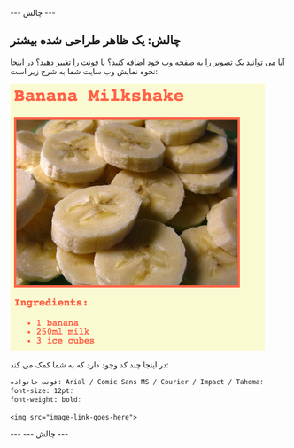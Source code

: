 \--- چالش \---

## چالش: یک ظاهر طراحی شده بیشتر

آیا می توانید یک تصویر را به صفحه وب خود اضافه کنید؟ یا فونت را تغییر دهید؟ در اینجا نحوه نمایش وب سایت شما به شرح زیر است:

![تصویری](images/recipe-final.png)

در اینجا چند کد وجود دارد که به شما کمک می کند:

    فونت خانواده: Arial / Comic Sans MS / Courier / Impact / Tahoma؛
    font-size: 12pt؛
    font-weight: bold؛
    
    <img src="image-link-goes-here">
    

\--- \--- چالش \---